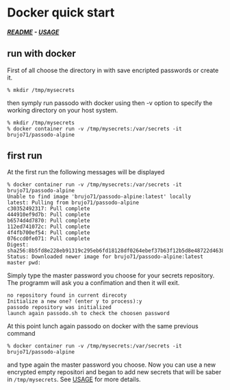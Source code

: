 # Docker quick start
#####  [README](https://github.com/brujo71/passodo.sh/blob/main/README.md) - [USAGE](https://github.com/brujo71/passodo.sh/blob/main/USAGE.md)
## run with docker
First of all choose the directory in with save encripted passwords or create it.
```
% mkdir /tmp/mysecrets
```
then symply run passodo with docker using then -v option to specify the working directory on your host system.
```
% mkdir /tmp/mysecrets
% docker container run -v /tmp/mysecrets:/var/secrets -it brujo71/passodo-alpine 
```
## first run
At the first run the following messages will be displayed
```
% docker container run -v /tmp/mysecrets:/var/secrets -it brujo71/passodo-alpine
Unable to find image 'brujo71/passodo-alpine:latest' locally
latest: Pulling from brujo71/passodo-alpine
c30352492317: Pull complete 
444910ef9d7b: Pull complete 
b6574d4d7870: Pull complete 
112ed741072c: Pull complete 
4f4fb700ef54: Pull complete 
076ccd0fe071: Pull complete 
Digest: sha256:8b5fd8e228eb91319c295eb6fd18128df0264ebef37b63f12b5d8e48722d4638
Status: Downloaded newer image for brujo71/passodo-alpine:latest
master pwd: 
```
Simply type the master password you choose for your secrets repository.
The programm will ask you a confimation and then it will exit.
```
no repository found in current direcoty
Initialize a new one? (enter y to process):y
passodo repository was initialized
launch again passodo.sh to check the choosen password
```
At this point lunch again passodo on docker with the same previous command
```
% docker container run -v /tmp/mysecrets:/var/secrets -it brujo71/passodo-alpine 
```
and type again the master password you choose.
Now you can use a new encrypted empty repositori and began to add new secrets that will be saber in `/tmp/mysecrets`. See [USAGE](https://github.com/brujo71/passodo.sh/blob/main/USAGE.md) for more details.